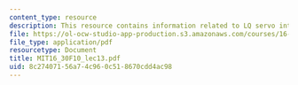 ```yaml
---
content_type: resource
description: This resource contains information related to LQ servo introduction.
file: https://ol-ocw-studio-app-production.s3.amazonaws.com/courses/16-30-feedback-control-systems-fall-2010/8c27407156a74c960c518670cdd4ac98_MIT16_30F10_lec13.pdf
file_type: application/pdf
resourcetype: Document
title: MIT16_30F10_lec13.pdf
uid: 8c274071-56a7-4c96-0c51-8670cdd4ac98
---
```

